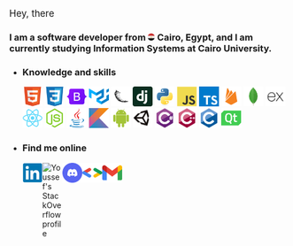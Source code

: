 <big> Hey, there</big>

<h3>
    I am a software developer from
        <img alt="Egypt" width="13px" title="Egypt"
        src="./imgs/egypt-logo.png"/>
    <b>Cairo, Egypt</b>, and I am currently studying <span title="Faculty of Computers and Artificial Intelligence">Information Systems at <b>Cairo University</b>.</span>
</h3>

<ul>
<li>
<h3> Knowledge and skills</h3>
<div>
<img width="36px" title="HTML"
    src="./imgs/html5-original.svg"/>
    <img width="36px" title="CSS"
    src="./imgs/css3-original.svg"/>
    <img width="36px" title="Bootstrap"
    src="./imgs/bootstrap-original.svg"/>
        <img width="36px" title="Material UI"
    src="./imgs/mui.svg"/>
    <img width="36px" title="Flask"
    src="./imgs/flask-original.png"/>
    <img width="36px" title="Django"
    src="./imgs/django-plain.svg"/>
    <img width="36px" title="Python"
    src="./imgs/python-original.svg"/>
    <img width="36px" title="Javascript"
    src="./imgs/javascript-original.svg"/>
    <img width="36px" title="Typescript"
    src="./imgs/typescript.svg"/>
    <img width="36px"title="Firebase"
    src="./imgs/firebase-plain.svg"/>
    <img width="36px" title="MongoDB"
    src="./imgs/mongodb-original.svg"/>
    <img width="36px" title="Express.js"
    src="./imgs/express-original.png"/>
    <img width="36px" title="React.js"
    src="./imgs/react-original.svg"/>
    <img width="36px" title="Node.js"
    src="./imgs/nodejs-original.svg"/>
    <img width="36px" title="Java"
    src="./imgs/java-original.svg"/>
    <img width="36px" title="Kotlin"
    src="./imgs/kotlin-original.svg"/>
    <img width="36px" title="Android development"
    src="./imgs/android-plain.svg"/>
    <img width="36px" title="Unity"
    src="./imgs/unity-original.png"/>
    <img width="36px" title="C#"
    src="./imgs/csharp-original.svg"/>
    <img width="36px" title="C++"
    src="./imgs/cplusplus-original.svg"/>
    <img width="36px" title="C"
    src="./imgs/c-original.svg"/>
    <img width="36px" title="Qt"
    src="./imgs/qt.svg"/>
</div>
</li>
<li>
<h3>Find me online</h3>
<div>

<a target="_blank" href="https://www.linkedin.com/in/youssef-attai/" title="My LinkedIn profile">
    <img align="left" alt="Youssef's LinkedIn profile" width="36px" 
    src="./imgs/linkedin-logo.svg"/>
</a>

<a target="_blank" href="https://stackoverflow.com/u/14174934/" title="My StackOverflow profile">
    <img align="left" alt="Youssef's StackOverflow profile" width="36px"
     src="./imgs/stackoverflow-logo.svg"/>
</a>

<a target="_blank" href="https://discord.com/users/832587472411820044/" title="My Discord">
    <img align="left" alt="Youssef's Discord" width="36px"
     src="./imgs/discord.svg"/>
</a>

<a target="_blank" href="https://g.dev/youssef-attai/" title="My Google Developer profile">
    <img align="left" alt="Youssef's Google Developer profile" width="36px" 
    src="./imgs/google-developers.svg"/>
</a>

<a target="_blank" href="mailto:youssefgalalnazem@gmail.com" title="Email me">
    <img align="left" alt="Youssef's Gmail" width="36px" 
    src="./imgs/gmail.svg"/>
</a>
</div>
</li>
</ul>